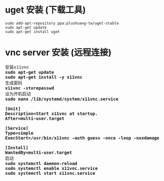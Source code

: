 # uget 安装  (下载工具)
```shell
sudo add-apt-repository ppa:plushuang-tw/uget-stable
sudo apt-get update
sudo apt-get install uget
```

# vnc server 安装 (远程连接)
<pre>
安装x11vnc
<b>sudo apt-get update</b>
<b>sudo apt-get install -y x11vnc</b>
生成密码
<b>x11vnc -storepasswd</b>
设为开机启动
<b>sudo nano /lib/systemd/system/x11vnc.service</b>
<b>
[Unit]
Description=Start x11vnc at startup.
After=multi-user.target

[Service]
Type=simple
ExecStart=/usr/bin/x11vnc -auth guess -once -loop -noxdamage -repeat -rfbauth /home/USERNAME/.vnc/passwd -rfbport 5900 -shared

[Install]
WantedBy=multi-user.target</b>
启动
<b>sudo systemctl daemon-reload
sudo systemctl enable x11vnc.service
sudo systemctl start x11vnc.service</b>
</pre>